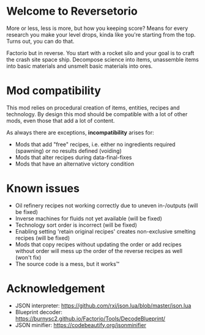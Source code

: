 # Welcome to Reversetorio

More or less, less is more, but how you keeping score? Means for every research you make your level drops, kinda like you're starting from the top. Turns out, you can do that.

Factorio but in reverse. You start with a rocket silo and your goal is to craft the crash site space ship. Decompose science into items, unassemble items into basic materials and unsmelt basic materials into ores.

# Mod compatibility

This mod relies on procedural creation of items, entities, recipes and technology. By design this mod should be compatible with a lot of other mods, even those that add a lot of content.

As always there are exceptions, **incompatibility** arises for:

-   Mods that add "free" recipes, i.e. either no ingredients required (spawning) or no results defined (voiding)
-   Mods that alter recipes during data-final-fixes
-   Mods that have an alternative victory condition

# Known issues

-   Oil refinery recipes not working correctly due to uneven in-/outputs (will be fixed)
-   Inverse machines for fluids not yet available (will be fixed)
-   Technology sort order is incorrect (will be fixed)
-   Enabling setting 'retain original recipes' creates non-exclusive smelting recipes (will be fixed)
-   Mods that copy recipes without updating the order or add recipes without order will mess up the order of the reverse recipes as well (won't fix)
-   The source code is a mess, but it works™

# Acknowledgement

-   JSON interpreter: https://github.com/rxi/json.lua/blob/master/json.lua
-   Blueprint decoder: https://burnysc2.github.io/Factorio/Tools/DecodeBlueprint/
-   JSON minifier: https://codebeautify.org/jsonminifier
